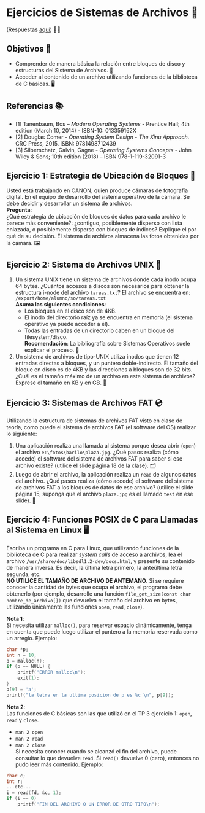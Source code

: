 # Ejercicios de Sistemas de Archivos 📂

(Respuestas [aqui](./Respuestas.md)) 🚀✨

## Objetivos 🎯

- Comprender de manera básica la relación entre bloques de disco y estructuras del Sistema de Archivos. 💾
- Acceder al contenido de un archivo utilizando funciones de la biblioteca de C básicas. 🖥️

## Referencias 📚

- [1] Tanenbaum, Bos – *Modern Operating Systems* - Prentice Hall; 4th edition (March 10, 2014) - ISBN-10: 013359162X
- [2] Douglas Comer - *Operating System Design - The Xinu Approach*. CRC Press, 2015. ISBN: 9781498712439
- [3] Silberschatz, Galvin, Gagne - *Operating Systems Concepts* - John Wiley & Sons; 10th edition (2018) – ISBN 978-1-119-32091-3

## Ejercicio 1: Estrategia de Ubicación de Bloques 📸

Usted está trabajando en CANON, quien produce cámaras de fotografía digital. En el equipo de desarrollo del sistema operativo de la cámara. Se debe decidir y desarrollar un sistema de archivos.  
**Pregunta**:  
¿Qué estrategia de ubicación de bloques de datos para cada archivo le parece más conveniente?: ¿contiguo, posiblemente disperso con lista enlazada, o posiblemente disperso con bloques de índices? Explique el por qué de su decisión. El sistema de archivos almacena las fotos obtenidas por la cámara. 🖼️

## Ejercicio 2: Sistema de Archivos UNIX 🐧

1. Un sistema UNIX tiene un sistema de archivos donde cada inodo ocupa 64 bytes. ¿Cuántos accesos a discos son necesarios para obtener la estructura i-node del archivo `tareas.txt`? El archivo se encuentra en:  
   `/export/home/alumno/so/tareas.txt`  
   **Asuma las siguientes condiciones**:  
   - Los bloques en el disco son de 4KB.  
   - El inodo del directorio raíz ya se encuentra en memoria (el sistema operativo ya puede acceder a él).  
   - Todas las entradas de un directorio caben en un bloque del filesystem/disco.  
   **Recomendación**: La bibliografía sobre Sistemas Operativos suele explicar el proceso. 📖  
2. Un sistema de archivos de tipo-UNIX utiliza inodos que tienen 12 entradas directas a bloques, y un puntero doble-indirecto. El tamaño del bloque en disco es de 4KB y las direcciones a bloques son de 32 bits. ¿Cuál es el tamaño máximo de un archivo en este sistema de archivos? Exprese el tamaño en KB y en GB. 📏

## Ejercicio 3: Sistemas de Archivos FAT 💿

Utilizando la estructura de sistemas de archivos FAT visto en clase de teoría, como puede el sistema de archivos FAT (el software del OS) realizar lo siguiente:  

1. Una aplicación realiza una llamada al sistema porque desea abrir (`open`) el archivo `e:\fotos\barilo\plaza.jpg`. ¿Qué pasos realiza (cómo accede) el software del sistema de archivos FAT para saber si ese archivo existe? (utilice el slide página 18 de la clase). 🗂️  
2. Luego de abrir el archivo, la aplicación realiza un `read` de algunos datos del archivo. ¿Qué pasos realiza (cómo accede) el software del sistema de archivos FAT a los bloques de datos de ese archivo? (utilice el slide página 15, suponga que el archivo `plaza.jpg` es el llamado `test` en ese slide). 📜

## Ejercicio 4: Funciones POSIX de C para Llamadas al Sistema en Linux 🖥️

Escriba un programa en C para Linux, que utilizando funciones de la biblioteca de C para realizar *system calls* de acceso a archivos, lea el archivo `/usr/share/doc/libsdl1.2-dev/docs.html`, y presente su contenido de manera inversa. Es decir, la última letra primero, la anteúltima letra segunda, etc.  
**NO UTILICE EL TAMAÑO DE ARCHIVO DE ANTEMANO**. Si se requiere conocer la cantidad de bytes que ocupa el archivo, el programa debe obtenerlo (por ejemplo, desarrolle una función `file_get_size(const char nombre_de_archivo[])` que devuelva el tamaño del archivo en bytes, utilizando únicamente las funciones `open`, `read`, `close`).  

**Nota 1**:  
Si necesita utilizar `malloc()`, para reservar espacio dinámicamente, tenga en cuenta que puede luego utilizar el puntero a la memoria reservada como un arreglo. Ejemplo:  

```c
char *p;
int n = 10;
p = malloc(n);
if (p == NULL) {
    printf("ERROR malloc\n");
    exit(1);
}
p[9] = 'a';
printf("la letra en la ultima posicion de p es %c \n", p[9]);
```

**Nota 2**:  
Las funciones de C básicas son las que utilizó en el TP 3 ejercicio 1: `open`, `read` y `close`.  

- `man 2 open`  
- `man 2 read`  
- `man 2 close`  
Si necesita conocer cuando se alcanzó el fin del archivo, puede consultar lo que devuelve `read`. Si `read()` devuelve 0 (cero), entonces no pudo leer más contenido. Ejemplo:  

```c
char c;
int r;
...etc...
i = read(fd, &c, 1);
if (i == 0)
    printf("FIN DEL ARCHIVO O UN ERROR DE OTRO TIPO\n");
```

